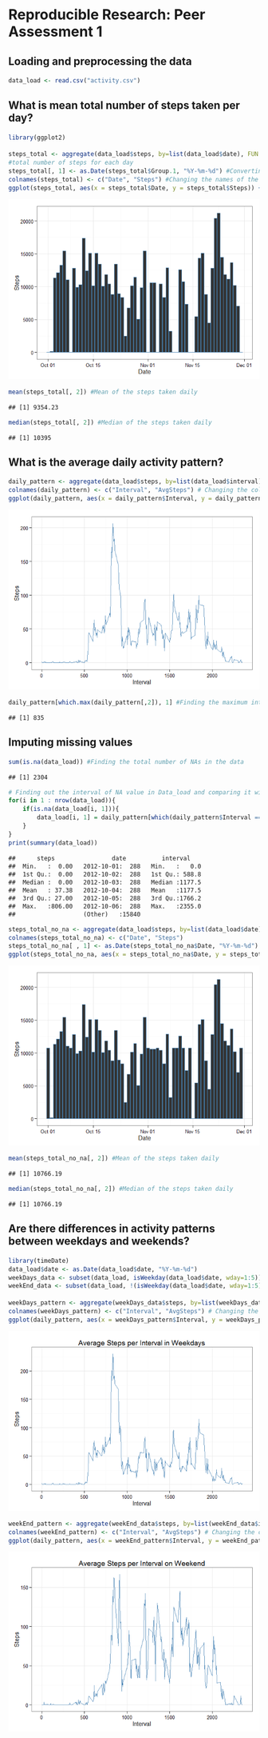 # Reproducible Research: Peer Assessment 1


## Loading and preprocessing the data

```r
data_load <- read.csv("activity.csv")
```

## What is mean total number of steps taken per day?

```r
library(ggplot2)

steps_total <- aggregate(data_load$steps, by=list(data_load$date), FUN = sum, na.rm = TRUE) #Calculating the 
#total number of steps for each day
steps_total[, 1] <- as.Date(steps_total$Group.1, "%Y-%m-%d") #Converting to date
colnames(steps_total) <- c("Date", "Steps") #Changing the names of the column for the matrxi generated by using aggregate
ggplot(steps_total, aes(x = steps_total$Date, y = steps_total$Steps)) + geom_histogram(stat = "identity", col = "steelblue") + xlab("Date") + ylab("Steps") + theme_bw() #Plot
```

![](PA1_template_files/figure-html/unnamed-chunk-2-1.png) 

```r
mean(steps_total[, 2]) #Mean of the steps taken daily
```

```
## [1] 9354.23
```

```r
median(steps_total[, 2]) #Median of the steps taken daily
```

```
## [1] 10395
```


## What is the average daily activity pattern?

```r
daily_pattern <- aggregate(data_load$steps, by=list(data_load$interval), FUN = mean, na.rm = TRUE) #Calculating the average number of steps taken in each interval
colnames(daily_pattern) <- c("Interval", "AvgSteps") # Changing the column names
ggplot(daily_pattern, aes(x = daily_pattern$Interval, y = daily_pattern$AvgSteps)) + geom_line(col ="steelblue") + xlab("Interval") + ylab("Steps") + theme_bw() #Plot
```

![](PA1_template_files/figure-html/unnamed-chunk-3-1.png) 

```r
daily_pattern[which.max(daily_pattern[,2]), 1] #Finding the maximum interval for the number of steps
```

```
## [1] 835
```


## Imputing missing values

```r
sum(is.na(data_load)) #Finding the total number of NAs in the data
```

```
## [1] 2304
```

```r
# Finding out the interval of NA value in Data_load and comparing it with the Interval in Daily_pattern to find out the corresponding average number of steps
for(i in 1 : nrow(data_load)){
    if(is.na(data_load[i, 1])){
        data_load[i, 1] = daily_pattern[which(daily_pattern$Interval == data_load[i, 3]), 2]
    } 
}
print(summary(data_load))
```

```
##      steps                date          interval     
##  Min.   :  0.00   2012-10-01:  288   Min.   :   0.0  
##  1st Qu.:  0.00   2012-10-02:  288   1st Qu.: 588.8  
##  Median :  0.00   2012-10-03:  288   Median :1177.5  
##  Mean   : 37.38   2012-10-04:  288   Mean   :1177.5  
##  3rd Qu.: 27.00   2012-10-05:  288   3rd Qu.:1766.2  
##  Max.   :806.00   2012-10-06:  288   Max.   :2355.0  
##                   (Other)   :15840
```

```r
steps_total_no_na <- aggregate(data_load$steps, by=list(data_load$date), FUN = sum)
colnames(steps_total_no_na) <- c("Date", "Steps")
steps_total_no_na[ , 1] <- as.Date(steps_total_no_na$Date, "%Y-%m-%d")
ggplot(steps_total_no_na, aes(x = steps_total_no_na$Date, y = steps_total_no_na$Steps)) + geom_histogram(stat = "identity", col = "steelblue") + xlab("Date") + ylab("Steps") + theme_bw() #Plot
```

![](PA1_template_files/figure-html/unnamed-chunk-4-1.png) 

```r
mean(steps_total_no_na[, 2]) #Mean of the steps taken daily
```

```
## [1] 10766.19
```

```r
median(steps_total_no_na[, 2]) #Median of the steps taken daily
```

```
## [1] 10766.19
```

## Are there differences in activity patterns between weekdays and weekends?

```r
library(timeDate)
data_load$date <- as.Date(data_load$date, "%Y-%m-%d")
weekDays_data <- subset(data_load, isWeekday(data_load$date, wday=1:5))
weekEnd_data <- subset(data_load, !(isWeekday(data_load$date, wday=1:5)))

weekDays_pattern <- aggregate(weekDays_data$steps, by=list(weekDays_data$interval), FUN = mean) #Calculating the average number of steps taken in each interval
colnames(weekDays_pattern) <- c("Interval", "AvgSteps") # Changing the column names
ggplot(daily_pattern, aes(x = weekDays_pattern$Interval, y = weekDays_pattern$AvgSteps)) + geom_line(col ="steelblue") + xlab("Interval") + ylab("Steps") + theme_bw() + labs(title = "Average Steps per Interval in Weekdays")
```

![](PA1_template_files/figure-html/unnamed-chunk-5-1.png) 

```r
weekEnd_pattern <- aggregate(weekEnd_data$steps, by=list(weekEnd_data$interval), FUN = mean) #Calculating the average number of steps taken in each interval
colnames(weekEnd_pattern) <- c("Interval", "AvgSteps") # Changing the column names
ggplot(daily_pattern, aes(x = weekEnd_pattern$Interval, y = weekEnd_pattern$AvgSteps)) + geom_line(col ="steelblue") + xlab("Interval") + ylab("Steps") + theme_bw() + labs(title = "Average Steps per Interval on Weekend")
```

![](PA1_template_files/figure-html/unnamed-chunk-5-2.png) 

